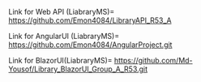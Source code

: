 Link for Web API (LiabraryMS)= https://github.com/Emon4084/LibraryAPI_R53_A

Link for AngularUI (LiabraryMS)= https://github.com/Emon4084/AngularProject.git

Link for BlazorUI(LiabraryMS)= https://github.com/Md-Yousof/Library_BlazorUI_Group_A_R53.git
